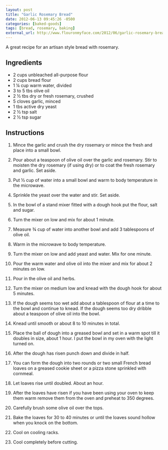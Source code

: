 ```yaml
---
layout: post
title: "Garlic Rosemary Bread"
date: 2012-06-13 09:45:26 -0500
categories: [baked-goods]
tags: [bread, rosemary, baking]
external_url: http://www.flouronmyface.com/2012/06/garlic-rosemary-bread-ii.html]]
---
```

A great recipe for an artisan style bread with rosemary.

## Ingredients

* 2 cups unbleached all-purpose flour
* 2 cups bread flour
* 1 &frac14; cup warm water, divided
* 3 to 5 tbs olive oil
* 2 &frac12; tbs dry or fresh rosemary, crushed
* 5 cloves garlic, minced
* 1 tbs active dry yeast
* 2 &frac12; tsp salt
* 2 &frac12; tsp sugar

## Instructions

1.  Mince the garlic and crush the dry rosemary or mince the fresh and place into a small bowl.

1.  Pour about a teaspoon of olive oil over the garlic and rosemary. Stir to moisten the dry rosemary (if using dry) or to coat the fresh rosemary and garlic. Set aside.

1.  Put &frac12; cup of water into a small bowl and warm to body temperature in the microwave.

1.  Sprinkle the yeast over the water and stir. Set aside.

1.  In the bowl of a stand mixer fitted with a dough hook put the flour, salt and sugar.

1.  Turn the mixer on low and mix for about 1 minute.

1.  Measure &frac34; cup of water into another bowl and add 3 tablespoons of olive oil.

1.  Warm in the microwave to body temperature.

1.  Turn the mixer on low and add yeast and water. Mix for one minute.

1.  Pour the warm water and olive oil into the mixer and mix for about 2 minutes on low.

1.  Pour in the olive oil and herbs.

1.  Turn the mixer on medium low and knead with the dough hook for about 5 minutes.

1.  If the dough seems too wet add about a tablespoon of flour at a time to the bowl and continue to knead. If the dough seems too dry dribble about a teaspoon of olive oil into the bowl.

1.  Knead until smooth or about 8 to 10 minutes in total.

1.  Place the ball of dough into a greased bowl and set in a warm spot till it doubles in size, about 1 hour. I put the bowl in my oven with the light turned on.

1.  After the dough has risen punch down and divide in half.

1.  You can form the dough into two rounds or two small French bread loaves on a greased cookie sheet or a pizza stone sprinkled with cornmeal.

1.  Let loaves rise until doubled. About an hour.

1.  After the loaves have risen if you have been using your oven to keep them warm remove them from the oven and preheat to 350 degrees.

1.  Carefully brush some olive oil over the tops.

1.  Bake the loaves for 30 to 40 minutes or until the loaves sound hollow when you knock on the bottom.

1.  Cool on cooling racks.

1.  Cool completely before cutting.
